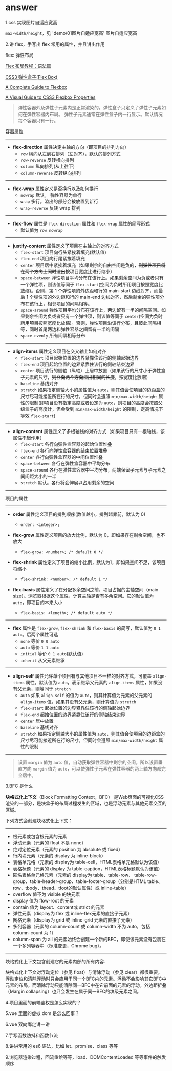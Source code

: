 # answer

1.css 实现图片自适应宽高

`max-width/height`，见 'demo/01图片自适应宽高' 图片自适应宽高

2.讲 flex，手写出 flex 常用的属性，并且讲出作用

flex: 弹性布局

[Flex 布局教程：语法篇](http://www.ruanyifeng.com/blog/2015/07/flex-grammar.html)

[CSS3 弹性盒子(Flex Box)](http://www.runoob.com/css3/css3-flexbox.html)

[A Complete Guide to Flexbox](https://css-tricks.com/snippets/css/a-guide-to-flexbox/)

[A Visual Guide to CSS3 Flexbox Properties](https://scotch.io/tutorials/a-visual-guide-to-css3-flexbox-properties)

> 弹性容器外及弹性子元素内是正常渲染的。弹性盒子只定义了弹性子元素如何在弹性容器内布局。
> 弹性子元素通常在弹性盒子内一行显示。默认情况每个容器只有一行。

容器属性

---

- **flex-direction** 属性决定主轴的方向（即项目的排列方向）
  - `row` 横向从左到右排列（左对齐），默认的排列方式
  - `row-reverse` 反转横向排列
  - `column` 纵向排列(从上往下)
  - `column-reverse` 反转纵向排列

---

- **flex-wrap** 属性定义是否换行以及如何换行
  - `nowrap`  默认， 弹性容器为单行
  - `wrap` 多行。溢出的部分会被放置到新行
  - `wrap-reverse` 反转 wrap 排列

---

- **flex-flow** 属性是 `flex-direction` 属性和 `flex-wrap` 属性的简写形式
  - 默认值为 `row nowrap`

---

- **justify-content** 属性定义了项目在主轴上的对齐方式
  - `flex-start` 项目向行头紧挨着填充(默认值)
  - `flex-end` 项目向行尾紧挨着填充
  - `center` 项目居中紧挨着填充（如果剩余的自由空间是负的，~~则弹性项目将在两个方向上同时溢出~~按项目宽度比进行缩小）
  - `space-between` 弹性项目平均分布在该行上。如果剩余空间为负或者只有一个弹性项，则该值等同于 `flex-start`(空间为负时所用项目按照宽度比放缩)。否则，第 1 个弹性项的外边距和行的 main-start 边线对齐，而最后 1 个弹性项的外边距和行的 main-end 边线对齐，然后剩余的弹性项分布在该行上，相邻项目的间隔相等。
  - `space-around` 弹性项目平均分布在该行上，两边留有一半的间隔空间。如果剩余空间为负或者只有一个弹性项，则该值等同于 `center`(空间为负时所用项目按照宽度比放缩)。否则，弹性项目沿该行分布，且彼此间隔相等，同时首尾两边和弹性容器之间留有一半的间隔
  - `space-evenly` 所有间隔相等分布

---

- **align-items** 属性定义项目在交叉轴上如何对齐
  - `flex-start` 项目起始位置的边界紧靠住该行的侧轴起始边界
  - `flex-end` 项目起始位置的边界紧靠住该行的侧轴结束边界
  - `center` 项目该行的侧轴（纵轴）上居中放置（如果该行的尺寸小于弹性盒子元素的尺寸，~~则会向两个方向溢出相同的长度~~，按宽度比放缩）
  - `baseline` 基线对齐
  - `stretch` 如果指定侧轴大小的属性值为 `auto`，则其值会使项目的边距盒的尺寸尽可能接近所在行的尺寸，但同时会遵照 `min/max-width/height` 属性的限制(即项目没有指定高度或者设定为 `auto`，则项目的高度会按照父级盒子的高度计，但会受到 `min/max-width/height` 的限制，定高情况下等效 `flex-start`)

---

- **align-content** 属性定义了多根轴线的对齐方式（如果项目只有一根轴线，该属性不起作用）
  - `flex-start` 各行向弹性盒容器的起始位置堆叠
  - `flex-end` 各行向弹性盒容器的结束位置堆叠
  - `center` 各行向弹性盒容器的中间位置堆叠
  - `space-between` 各行在弹性盒容器中平均分布
  - `space-around` 各行在弹性盒容器中平均分布，两端保留子元素与子元素之间间距大小的一半
  - `stretch` 默认。各行将会伸展以占用剩余的空间

---

项目的属性

---

- **order** 属性定义项目的排列顺序(数值越小，排列越靠前，默认为 0)
  - `order: <integer>;`

- **flex-grow** 属性定义项目的放大比例，默认为 0，即如果存在剩余空间，也不放大
  - `flex-grow: <number>; /* default 0 */`

- **flex-shrink** 属性定义了项目的缩小比例，默认为1，即如果空间不足，该项目将缩小
  - `flex-shrink: <number>; /* default 1 */`

- **flex-basis** 属性定义了在分配多余空间之前，项目占据的主轴空间（main size）。浏览器根据这个属性，计算主轴是否有多余空间。它的默认值为 `auto`，即项目的本来大小
  - `flex-basis: <length>; /* default auto */`

---

- **flex** 属性是 `flex-grow`, `flex-shrink` 和 `flex-basis` 的简写，默认值为 `0 1 auto`。后两个属性可选
  - `none` 等价 `0 0 auto`
  - `auto` 等价 `1 1 auto`
  - `initial` 等价 `0 1 auto`(默认值)
  - `inherit` 从父元素继承

---

- **align-self** 属性允许单个项目有与其他项目不一样的对齐方式，可覆盖 `align-items` 属性。默认值为 `auto`，表示继承父元素的 `align-items` 属性，如果没有父元素，则等同于 `stretch`
  - `auto` 如果 `align-self` 的值为 `auto`，则其计算值为元素的父元素的 `align-items` 值，如果其没有父元素，则计算值为 `stretch`
  - `flex-start` 起始位置的边界紧靠住该行的侧轴起始边界
  - `flex-end` 起始位置的边界紧靠住该行的侧轴结束边界
  - `center` 居中放置
  - `baseline` 基线对齐
  - `stretch` 如果指定侧轴大小的属性值为 `auto`，则其值会使项目的边距盒的尺寸尽可能接近所在行的尺寸，但同时会遵照 `min/max-width/height` 属性的限制

---

> 设置 `margin` 值为 `auto` 值，自动获取弹性容器中剩余的空间。所以设置垂直方向 `margin` 值为 `auto`，可以使弹性子元素在弹性容器的两上轴方向都完全居中。

3.BFC 是什么

**块格式化上下文**（Block Formatting Context，BFC） 是Web页面的可视化CSS渲染的一部分，是块盒子的布局过程发生的区域，也是浮动元素与其他元素交互的区域。

下列方式会创建块格式化上下文：

---

- 根元素或包含根元素的元素
- 浮动元素（元素的 float 不是 none）
- 绝对定位元素（元素的 position 为 absolute 或 fixed）
- 行内块元素（元素的 display 为 inline-block）
- 表格单元格（元素的 display为 table-cell，HTML表格单元格默认为该值）
- 表格标题（元素的 display 为 table-caption，HTML表格标题默认为该值）
- 匿名表格单元格元素（元素的 display为 table、table-row、 table-row-group、table-header-group、table-footer-group（分别是HTML table、row、tbody、thead、tfoot的默认属性）或 inline-table）
- overflow 值不为 visible 的块元素
- display 值为 flow-root 的元素
- contain 值为 layout、content或 strict 的元素
- 弹性元素（display为 flex 或 inline-flex元素的直接子元素）
- 网格元素（display为 grid 或 inline-grid 元素的直接子元素）
- 多列容器（元素的 column-count 或 column-width 不为 auto，包括 column-count 为 1）
- column-span 为 all 的元素始终会创建一个新的BFC，即使该元素没有包裹在一个多列容器中（标准变更，Chrome bug）。

---

块格式化上下文包含创建它的元素内部的所有内容.

块格式化上下文对浮动定位（参见 float）与清除浮动（参见 clear）都很重要。浮动定位和清除浮动时只会应用于同一个BFC内的元素。浮动不会影响其它BFC中元素的布局，而清除浮动只能清除同一BFC中在它前面的元素的浮动。外边距折叠（Margin collapsing）也只会发生在属于同一BFC的块级元素之间。

4.项目里面的前端鉴权是怎么实现的？

5.vue 里面的虚拟 dom 是怎么回事？

6.vue 双向绑定讲一讲

7.手写函数防抖和函数节流

8.讲讲常用的 es6 语法，比如 let、promise、class 等等

9.浏览器渲染过程，回流重绘等等，load、DOMContentLoaded 等等事件的触发顺序
